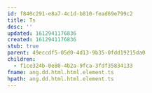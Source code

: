 ```yaml
---
id: f840c291-e8a7-4c1d-b810-fead69e799c2
title: Ts
desc: ''
updated: 1612941176836
created: 1612941176836
stub: true
parent: 49eccdf5-05d0-4d13-9b35-0fdd19215da0
children:
  - f1ce324b-0e80-4b2a-9fca-3fdf35834133
fname: ang.dd.html.html.element.ts
hpath: ang.dd.html.html.element.ts
---
```



